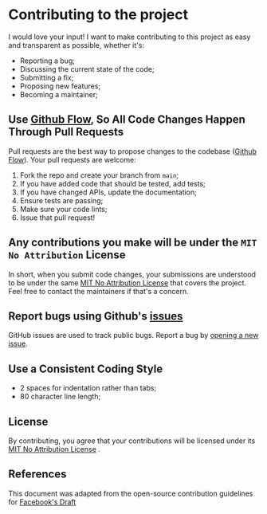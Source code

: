 # Contributing to the project
I would love your input! I want to make contributing to this project as easy and transparent as possible, whether it's:

- Reporting a bug;
- Discussing the current state of the code;
- Submitting a fix;
- Proposing new features;
- Becoming a maintainer;

## Use [Github Flow](https://guides.github.com/introduction/flow/index.html), So All Code Changes Happen Through Pull Requests
Pull requests are the best way to propose changes to the codebase ([Github Flow](https://guides.github.com/introduction/flow/index.html)). Your pull requests are welcome:

1. Fork the repo and create your branch from `main`;
2. If you have added code that should be tested, add tests;
3. If you have changed APIs, update the documentation;
4. Ensure tests are passing;
5. Make sure your code lints;
6. Issue that pull request!

## Any contributions you make will be under the `MIT No Attribution` License
In short, when you submit code changes, your submissions are understood to be under the same [MIT No Attribution License](http://choosealicense.com/licenses/mit-0/) that covers the project. Feel free to contact the maintainers if that's a concern.

## Report bugs using Github's [issues](https://github.com/RomarQ/tezos-sc-utils/issues)
GitHub issues are used to track public bugs. Report a bug by [opening a new issue](https://github.com/RomarQ/tezos-sc-utils/issues/new).

## Use a Consistent Coding Style
* 2 spaces for indentation rather than tabs;
* 80 character line length;

## License
By contributing, you agree that your contributions will be licensed under its [MIT No Attribution License](http://choosealicense.com/licenses/mit-0/) .

## References
This document was adapted from the open-source contribution guidelines for [Facebook's Draft](https://github.com/facebook/draft-js/blob/main/CONTRIBUTING.md)
